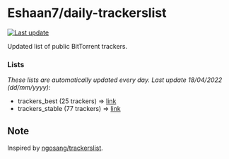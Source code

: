 
# Eshaan7/daily-trackerslist 

[![Last update](https://img.shields.io/badge/Last%20update-18/04/2022-blue.svg)](#)

Updated list of public BitTorrent trackers.

### Lists
*These lists are automatically updated every day. Last update 18/04/2022 (_dd/mm/yyyy_):*

* trackers_best (25 trackers) => [link](https://raw.githubusercontent.com/eshaan7/daily-trackerslist/master/trackers_best.txt)
* trackers_stable (77 trackers) => [link](https://raw.githubusercontent.com/eshaan7/daily-trackerslist/master/trackers_stable.txt)

## Note

Inspired by [ngosang/trackerslist](https://github.com/ngosang/trackerslist).
